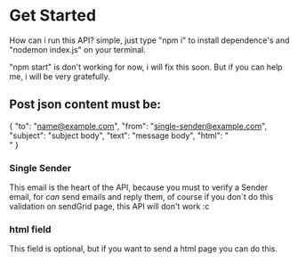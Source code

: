 # Get Started
How can i run this API? simple, just type "npm i" to install dependence's and "nodemon index.js" on your terminal.

"npm start" is don't working for now, i will fix this soon. But if you can help me, i will be very gratefully.


## Post json content must be:
{
  "to": "name@example.com",
  "from": "single-sender@example.com",
  "subject": "subject body",
  "text": "message body",
  "html": "<br>" 
}

### Single Sender
This email is the heart of the API, because you must to verify a Sender email, for *can* send emails and reply them, of course if you don`t do this validation on sendGrid page, this API will don't work :c

### html field
This field is optional, but if you want to send a html page you can do this.